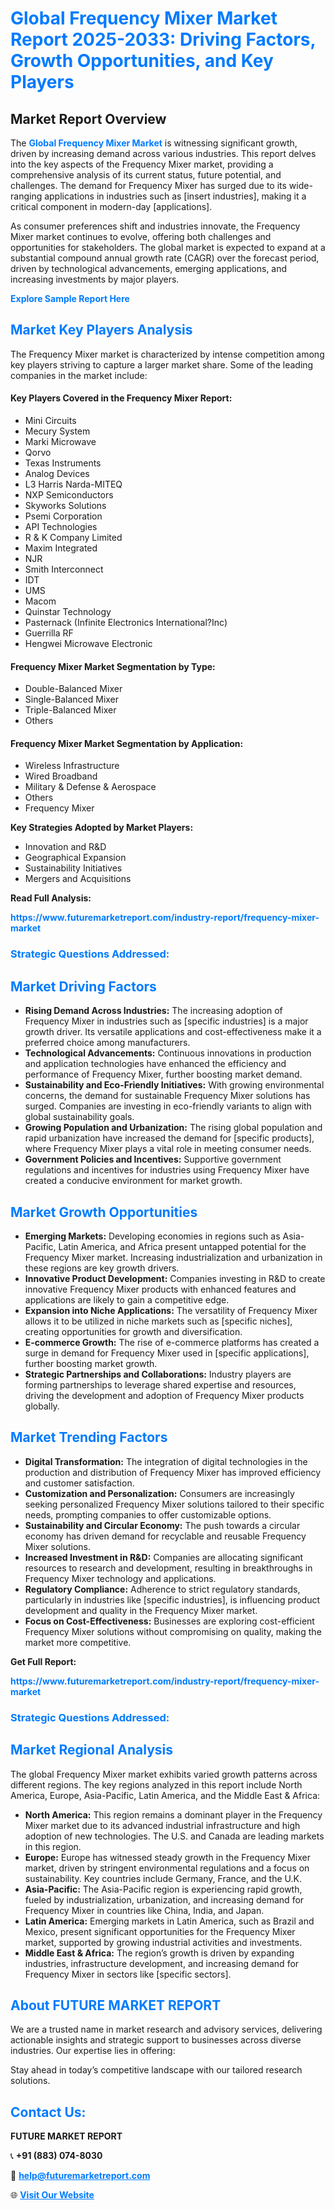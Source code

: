 <h1 style="color: #007BFF;">Global Frequency Mixer Market Report 2025-2033: Driving Factors, Growth Opportunities, and Key Players</h1>

<section id="overview">
<h2>Market Report Overview</h2>
<p>The <a href="https://www.futuremarketreport.com/industry-report/frequency-mixer-market" style="color: #007BFF; text-decoration: none;"><strong>Global Frequency Mixer Market</strong></a> is witnessing significant growth, driven by increasing demand across various industries. This report delves into the key aspects of the Frequency Mixer market, providing a comprehensive analysis of its current status, future potential, and challenges. The demand for Frequency Mixer has surged due to its wide-ranging applications in industries such as [insert industries], making it a critical component in modern-day [applications].</p>
<p>As consumer preferences shift and industries innovate, the Frequency Mixer market continues to evolve, offering both challenges and opportunities for stakeholders. The global market is expected to expand at a substantial compound annual growth rate (CAGR) over the forecast period, driven by technological advancements, emerging applications, and increasing investments by major players.</p>
</section>

<section id="overview">
<p><a href="https://www.futuremarketreport.com/request-sample/reportId=124250" style="color: #007BFF; text-decoration: none;"><strong>Explore Sample Report Here</strong></a></p>
</section>

<section id="key-players">
<h2 style="color: #007BFF;">Market Key Players Analysis</h2>
<p>The Frequency Mixer market is characterized by intense competition among key players striving to capture a larger market share. Some of the leading companies in the market include:</p>
<h4>Key Players Covered in the Frequency Mixer Report:</h4>
<ul><li>Mini Circuits</li><li>Mecury System</li><li>Marki Microwave</li><li>Qorvo</li><li>Texas Instruments</li><li>Analog Devices</li><li>L3 Harris Narda-MITEQ</li><li>NXP Semiconductors</li><li>Skyworks Solutions</li><li>Psemi Corporation</li><li>API Technologies</li><li>R &amp; K Company Limited</li><li>Maxim Integrated</li><li>NJR</li><li>Smith Interconnect</li><li>IDT</li><li>UMS</li><li>Macom</li><li>Quinstar Technology</li><li>Pasternack (Infinite Electronics International?Inc)</li><li>Guerrilla RF</li><li>Hengwei Microwave Electronic</li></ul>
<h4>Frequency Mixer Market Segmentation by Type:</h4>
<ul><li>Double-Balanced Mixer</li><li>Single-Balanced Mixer</li><li>Triple-Balanced Mixer</li><li>Others</li></ul>

<h4>Frequency Mixer Market Segmentation by Application:</h4>
<ul><li>Wireless Infrastructure</li><li>Wired Broadband</li><li>Military &amp; Defense &amp; Aerospace</li><li>Others</li><li>Frequency Mixer</li></ul>
<p><strong>Key Strategies Adopted by Market Players:</strong></p>
<ul>
<li>Innovation and R&D</li>
<li>Geographical Expansion</li>
<li>Sustainability Initiatives</li>
<li>Mergers and Acquisitions</li>
</ul>
</section>

<section>
<p><strong>Read Full Analysis: </strong></p><a href="https://www.futuremarketreport.com/industry-report/frequency-mixer-market" style="color: #007BFF; text-decoration: none;"><strong>https://www.futuremarketreport.com/industry-report/frequency-mixer-market</strong></a>
<h3 style="color: #007BFF;">Strategic Questions Addressed:</h3>
</section>

<section id="driving-factors">
<h2 style="color: #007BFF;">Market Driving Factors</h2>
<ul>
<li><strong>Rising Demand Across Industries:</strong> The increasing adoption of Frequency Mixer in industries such as [specific industries] is a major growth driver. Its versatile applications and cost-effectiveness make it a preferred choice among manufacturers.</li>
<li><strong>Technological Advancements:</strong> Continuous innovations in production and application technologies have enhanced the efficiency and performance of Frequency Mixer, further boosting market demand.</li>
<li><strong>Sustainability and Eco-Friendly Initiatives:</strong> With growing environmental concerns, the demand for sustainable Frequency Mixer solutions has surged. Companies are investing in eco-friendly variants to align with global sustainability goals.</li>
<li><strong>Growing Population and Urbanization:</strong> The rising global population and rapid urbanization have increased the demand for [specific products], where Frequency Mixer plays a vital role in meeting consumer needs.</li>
<li><strong>Government Policies and Incentives:</strong> Supportive government regulations and incentives for industries using Frequency Mixer have created a conducive environment for market growth.</li>
</ul>
</section>

<section id="growth-opportunities">
<h2 style="color: #007BFF;">Market Growth Opportunities</h2>
<ul>
<li><strong>Emerging Markets:</strong> Developing economies in regions such as Asia-Pacific, Latin America, and Africa present untapped potential for the Frequency Mixer market. Increasing industrialization and urbanization in these regions are key growth drivers.</li>
<li><strong>Innovative Product Development:</strong> Companies investing in R&D to create innovative Frequency Mixer products with enhanced features and applications are likely to gain a competitive edge.</li>
<li><strong>Expansion into Niche Applications:</strong> The versatility of Frequency Mixer allows it to be utilized in niche markets such as [specific niches], creating opportunities for growth and diversification.</li>
<li><strong>E-commerce Growth:</strong> The rise of e-commerce platforms has created a surge in demand for Frequency Mixer used in [specific applications], further boosting market growth.</li>
<li><strong>Strategic Partnerships and Collaborations:</strong> Industry players are forming partnerships to leverage shared expertise and resources, driving the development and adoption of Frequency Mixer products globally.</li>
</ul>
</section>

<section id="trending-factors">
<h2 style="color: #007BFF;">Market Trending Factors</h2>
<ul>
<li><strong>Digital Transformation:</strong> The integration of digital technologies in the production and distribution of Frequency Mixer has improved efficiency and customer satisfaction.</li>
<li><strong>Customization and Personalization:</strong> Consumers are increasingly seeking personalized Frequency Mixer solutions tailored to their specific needs, prompting companies to offer customizable options.</li>
<li><strong>Sustainability and Circular Economy:</strong> The push towards a circular economy has driven demand for recyclable and reusable Frequency Mixer solutions.</li>
<li><strong>Increased Investment in R&D:</strong> Companies are allocating significant resources to research and development, resulting in breakthroughs in Frequency Mixer technology and applications.</li>
<li><strong>Regulatory Compliance:</strong> Adherence to strict regulatory standards, particularly in industries like [specific industries], is influencing product development and quality in the Frequency Mixer market.</li>
<li><strong>Focus on Cost-Effectiveness:</strong> Businesses are exploring cost-efficient Frequency Mixer solutions without compromising on quality, making the market more competitive.</li>
</ul>
</section>

<section>
<p><strong>Get Full Report: </strong></p><a href="https://www.futuremarketreport.com/industry-report/frequency-mixer-market" style="color: #007BFF; text-decoration: none;"><strong>https://www.futuremarketreport.com/industry-report/frequency-mixer-market</strong></a>
<h3 style="color: #007BFF;">Strategic Questions Addressed:</h3>
</section>


<section id="regional-analysis">
<h2 style="color: #007BFF;">Market Regional Analysis</h2>
<p>The global Frequency Mixer market exhibits varied growth patterns across different regions. The key regions analyzed in this report include North America, Europe, Asia-Pacific, Latin America, and the Middle East & Africa:</p>
<ul>
<li><strong>North America:</strong> This region remains a dominant player in the Frequency Mixer market due to its advanced industrial infrastructure and high adoption of new technologies. The U.S. and Canada are leading markets in this region.</li>
<li><strong>Europe:</strong> Europe has witnessed steady growth in the Frequency Mixer market, driven by stringent environmental regulations and a focus on sustainability. Key countries include Germany, France, and the U.K.</li>
<li><strong>Asia-Pacific:</strong> The Asia-Pacific region is experiencing rapid growth, fueled by industrialization, urbanization, and increasing demand for Frequency Mixer in countries like China, India, and Japan.</li>
<li><strong>Latin America:</strong> Emerging markets in Latin America, such as Brazil and Mexico, present significant opportunities for the Frequency Mixer market, supported by growing industrial activities and investments.</li>
<li><strong>Middle East & Africa:</strong> The region’s growth is driven by expanding industries, infrastructure development, and increasing demand for Frequency Mixer in sectors like [specific sectors].</li>
</ul>
</section>

<footer>
<h2 style="color: #007BFF;">About FUTURE MARKET REPORT</h2>
<p>We are a trusted name in market research and advisory services, delivering actionable insights and strategic support to businesses across diverse industries. Our expertise lies in offering:</p>

<p>Stay ahead in today’s competitive landscape with our tailored research solutions.</p>

<h2 style="color: #007BFF;">Contact Us:</h2>
<p><strong>FUTURE MARKET REPORT</strong></p>
<p>📞 <strong>+91 (883) 074-8030</strong></p>
<p>📧 <strong><a href="mailto:help@futuremarketreport.com" style="color: #007BFF;">help@futuremarketreport.com</a></strong></p>
<p>🌐 <strong><a href="https://www.futuremarketreport.com/" style="color: #007BFF;">Visit Our Website</a></strong></p>
</footer>
